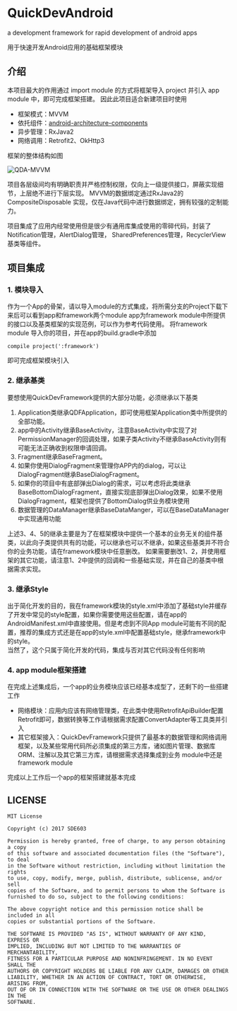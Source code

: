 # QuickDevAndroid

a development framework for rapid development of android apps  

用于快速开发Android应用的基础框架模块  

## 介绍

本项目最大的作用通过 import module 的方式将框架导入 project 并引入 app module 中，即可完成框架搭建。
因此此项目适合新建项目时使用  

* 框架模式：MVVM
* 依托组件：[android-architecture-components](https://developer.android.com/topic/libraries/architecture/index.html)
* 异步管理：RxJava2
* 网络调用：Retrofit2、OkHttp3

框架的整体结构如图  

![QDA-MVVM](https://github.com/SDE603/QuickDevAndroid/blob/master/doc_images/QDF-MVVM.png)  

项目各层级间均有明确职责并严格控制权限，仅向上一级提供接口，屏蔽实现细节，上层绝不进行下层实现。
MVVM的数据绑定通过RxJava2的 CompositeDisposable 实现，仅在Java代码中进行数据绑定，拥有较强的定制能力。

项目集成了应用内经常使用但是很少有通用库集成使用的零碎代码，封装了Notification管理，AlertDialog管理，
SharedPreferences管理，RecyclerView基类等组件。

## 项目集成

### 1. 模块导入
作为一个App的骨架，请以导入module的方式集成，将所需分支的Project下载下来后可以看到app和framework两个module
app为framework module中所提供的接口以及基类框架的实现范例，可以作为参考代码使用。
将framework module 导入你的项目，并在app的build.gradle中添加  
```
compile project(':framework')
```
即可完成框架模块引入

### 2. 继承基类
要想使用QuickDevFramework提供的大部分功能，必须继承以下基类  

1. Application类继承QDFApplication，即可使用框架Application类中所提供的全部功能。  
2. app中的Activity继承BaseActivity，注意BaseActivity中实现了对PermissionManager的回调处理，如果子类Activity不继承BaseActivity则有可能无法正确收到权限申请回调。  
3. Fragment继承BaseFragment。  
4. 如果你使用DialogFragment来管理你APP内的dialog，可以让DialogFragment继承BaseDialogFragment。
5. 如果你的项目中有底部弹出Dialog的需求，可以考虑将此类继承BaseBottomDialogFragment，直接实现底部弹出Dialog效果，如果不使用DialogFragment，框架也提供了BottomDialog供业务模块使用
6. 数据管理的DataManager继承BaseDataManger，可以在BaseDataManager中实现通用功能

上述3、4、5的继承主要是为了在框架模块中提供一个基本的业务无关的组件基类，以此向子类提供共有的功能，可以继承也可以不继承，如果这些基类并不符合你的业务功能，请在framework模块中任意删改。
如果需要删改1、2，并使用框架的其它功能，请注意1、2中提供的回调和一些基础实现，并在自己的基类中根据需求实现。

### 3. 继承Style
出于简化开发的目的，我在framework模块的style.xml中添加了基础style并缓存了开发中常见的style配置，如果你需要使用这些配置，请在app的AndroidManifest.xml中直接使用。但是考虑到不同App module可能有不同的配置，推荐的集成方式还是在app的style.xml中配置基础style，继承framework中的style。  
当然了，这个只属于简化开发的代码，集成与否对其它代码没有任何影响  

### 4. app module框架搭建
在完成上述集成后，一个app的业务模块应该已经基本成型了，还剩下的一些搭建工作  

* 网络模块：应用内应该有网络管理类，在此类中使用RetrofitApiBuilder配置Retrofit即可，数据转换等工作请根据需求配置ConvertAdapter等工具类并引入
* 其它框架接入：QuickDevFramework只提供了最基本的数据管理和网络调用框架，以及某些常用代码所必须集成的第三方库，诸如图片管理、数据库ORM、注解以及其它第三方库，请根据需求选择集成到业务 module中还是framework module


完成以上工作后一个app的框架搭建就基本完成


## LICENSE

    MIT License
    
    Copyright (c) 2017 SDE603
    
    Permission is hereby granted, free of charge, to any person obtaining a copy
    of this software and associated documentation files (the "Software"), to deal
    in the Software without restriction, including without limitation the rights
    to use, copy, modify, merge, publish, distribute, sublicense, and/or sell
    copies of the Software, and to permit persons to whom the Software is
    furnished to do so, subject to the following conditions:
    
    The above copyright notice and this permission notice shall be included in all
    copies or substantial portions of the Software.
    
    THE SOFTWARE IS PROVIDED "AS IS", WITHOUT WARRANTY OF ANY KIND, EXPRESS OR
    IMPLIED, INCLUDING BUT NOT LIMITED TO THE WARRANTIES OF MERCHANTABILITY,
    FITNESS FOR A PARTICULAR PURPOSE AND NONINFRINGEMENT. IN NO EVENT SHALL THE
    AUTHORS OR COPYRIGHT HOLDERS BE LIABLE FOR ANY CLAIM, DAMAGES OR OTHER
    LIABILITY, WHETHER IN AN ACTION OF CONTRACT, TORT OR OTHERWISE, ARISING FROM,
    OUT OF OR IN CONNECTION WITH THE SOFTWARE OR THE USE OR OTHER DEALINGS IN THE
    SOFTWARE.
